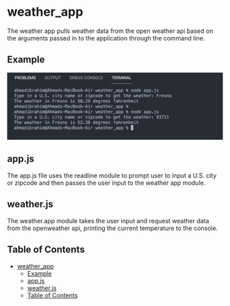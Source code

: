 # weather_app

The weather app pulls weather data from the open weather api based on the arguments passed in to the application through the command line.

## Example

![Exmple](screenshot.png)

## app.js

The app.js file uses the readline module to prompt user to input a U.S. city or zipcode and then passes the user input to the weather app module.

## weather.js

The weather.app module takes the user input and request weather data from the openweather api, printing the current temperature to the console.

## Table of Contents

- [weather_app](#weather_app)
  - [Example](#example)
  - [app.js](#appjs)
  - [weather.js](#weatherjs)
  - [Table of Contents](#table-of-contents)
